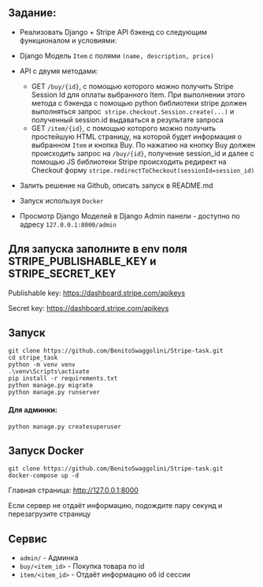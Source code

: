 Задание:
-------

* Реализовать Django + Stripe API бэкенд со следующим функционалом и условиями:
* Django Модель `Item` с полями `(name, description, price) `
* API с двумя методами:
    * GET `/buy/{id}`, c помощью которого можно получить Stripe Session Id для оплаты выбранного Item. При выполнении
      этого метода c бэкенда с помощью python библиотеки stripe должен выполняться
      запрос` stripe.checkout.Session.create(...)` и полученный session.id выдаваться в результате запроса
    * GET `/item/{id}`, c помощью которого можно получить простейшую HTML страницу, на которой будет информация о
      выбранном `Item` и кнопка Buy. По нажатию на кнопку Buy должен происходить запрос на `/buy/{id}`, получение
      session_id и далее с помощью JS библиотеки Stripe происходить редирект на Checkout
      форму `stripe.redirectToCheckout(sessionId=session_id)`

* Залить решение на Github, описать запуск в README.md

* Запуск используя `Docker`

* Просмотр Django Моделей в Django Admin панели - доступно по адресу `127.0.0.1:8000/admin`



## Для запуска заполните в env поля STRIPE_PUBLISHABLE_KEY и STRIPE_SECRET_KEY

Publishable key:
https://dashboard.stripe.com/apikeys

Secret key:
https://dashboard.stripe.com/apikeys


Запуск
------

```
git clone https://github.com/BenitoSwaggolini/Stripe-task.git
cd stripe_task
python -m venv venv
.\venv\Scripts\activate
pip install -r requirements.txt
python manage.py migrate
python manage.py runserver
```

#### Для админки:
```
python manage.py createsuperuser
```

Запуск Docker
------

```
git clone https://github.com/BenitoSwaggolini/Stripe-task.git
docker-compose up -d
```



Главная страница: http://127.0.0.1:8000

Если сервер не отдаёт информацию, подождите пару секунд и перезагрузите страницу

Сервис
------


* `admin/` - Админка
* `buy/<item_id>` - Покупка товара по id
* `item/<item_id>` - Отдаёт информацию об id сессии

